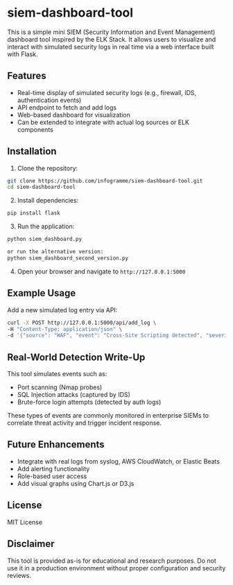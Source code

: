 # siem-dashboard-tool
This is a simple mini SIEM (Security Information and Event Management) dashboard tool inspired by the ELK Stack. It allows users to visualize and interact with simulated security logs in real time via a web interface built with Flask.
## Features
- Real-time display of simulated security logs (e.g., firewall, IDS, authentication events)
- API endpoint to fetch and add logs
- Web-based dashboard for visualization
- Can be extended to integrate with actual log sources or ELK components

## Installation
1. Clone the repository:
```bash
git clone https://github.com/infogramme/siem-dashboard-tool.git
cd siem-dashboard-tool
```

2. Install dependencies:
```bash
pip install flask
```

3. Run the application:
```bash
python siem_dashboard.py

or run the alternative version:
python siem_dashboard_second_version.py
```

4. Open your browser and navigate to `http://127.0.0.1:5000`

## Example Usage
Add a new simulated log entry via API:
```bash
curl -X POST http://127.0.0.1:5000/api/add_log \
-H "Content-Type: application/json" \
-d '{"source": "WAF", "event": "Cross-Site Scripting detected", "severity": "High"}'
```

## Real-World Detection Write-Up
This tool simulates events such as:
- Port scanning (Nmap probes)
- SQL Injection attacks (captured by IDS)
- Brute-force login attempts (detected by auth logs)

These types of events are commonly monitored in enterprise SIEMs to correlate threat activity and trigger incident response.

## Future Enhancements
- Integrate with real logs from syslog, AWS CloudWatch, or Elastic Beats
- Add alerting functionality
- Role-based user access
- Add visual graphs using Chart.js or D3.js

## License
MIT License

## Disclaimer
This tool is provided as-is for educational and research purposes. Do not use it in a production environment without proper configuration and security reviews.
